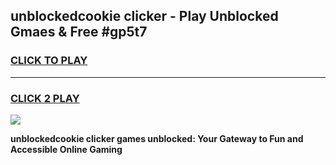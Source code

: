 
## unblockedcookie clicker - Play Unblocked Gmaes & Free #gp5t7
<h3>
<a href="https://news.freeplayer.one?title=unblockedcookie_clicker&ref=26F">CLICK TO PLAY</a></h3>
<hr>

<h3>
<a href="https://news.freeplayer.one?title=unblockedcookie_clicker&ref=26F">CLICK 2 PLAY</a>
  
</h3>

<a href="https://news.freeplayer.one?title=unblockedcookie_clicker&ref=26F/"><img src="https://clearcache.store/games.png"></a>


**unblockedcookie clicker games unblocked: Your Gateway to Fun and Accessible Online Gaming**
